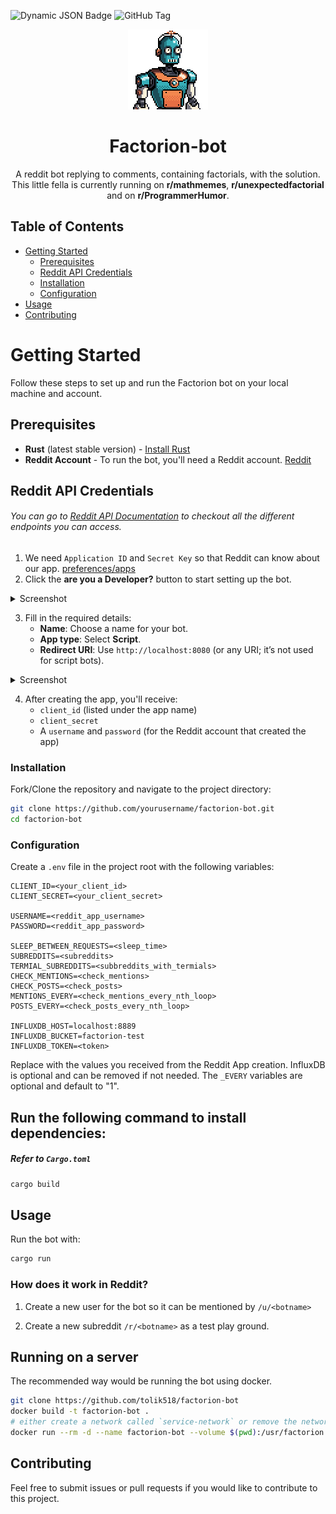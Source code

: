 ![Dynamic JSON Badge](https://img.shields.io/badge/dynamic/json?url=https%3A%2F%2Fapi.github.com%2Frepos%2Ftolik518%2Ffactorion-bot%2Fdeployments%3Fper_page%3D1&query=%24.0.ref&label=Deployed%20version&prefix=v) ![GitHub Tag](https://img.shields.io/github/v/tag/tolik518/factorion-bot?label=Current%20version)

<p align="center">
    <img alt="Factorion-Logo which looks like a robot from futurama" src=".github/image_pixelart_transparent.png" width="128px">
</p>

<h1 align="center"> Factorion-bot </h1>

<p align="center"> 
A reddit bot replying to comments, containing factorials, with the solution.  
This little fella is currently running on <b>r/mathmemes</b>, <b>r/unexpectedfactorial</b> and on <b>r/ProgrammerHumor</b>. 
</p>

## Table of Contents

- [Getting Started](#getting-started)
  - [Prerequisites](#prerequisites)
  - [Reddit API Credentials](#reddit-api-credentials)
  - [Installation](#installation)
  - [Configuration](#configuration)
- [Usage](#usage)
- [Contributing](#contributing)

# Getting Started

Follow these steps to set up and run the Factorion bot on your local machine and account.

## Prerequisites
- **Rust** (latest stable version) - [Install Rust](https://www.rust-lang.org/tools/install)
- **Reddit Account** - To run the bot, you'll need a Reddit account. [Reddit](https://www.reddit.com/)
  
## Reddit API Credentials
###### You can go to [Reddit API Documentation](https://www.reddit.com/dev/api) to checkout all the different endpoints you can access. 
1. We need `Application ID` and `Secret Key` so that Reddit can know about our app. [preferences/apps](https://www.reddit.com/prefs/apps)
2. Click the <b>are you a Developer?</b> button to start setting up the bot.

<details>
<summary>Screenshot</summary>
<img src="https://github.com/user-attachments/assets/140056ac-91ce-4178-8703-19451357adce" \>
</details>

3. Fill in the required details:
   - **Name**: Choose a name for your bot.
   - **App type**: Select **Script**.
   - **Redirect URI**: Use `http://localhost:8080` (or any URI; it’s not used for script bots).
     
<details>
<summary>Screenshot</summary>
    <img src="https://github.com/user-attachments/assets/2450994a-14cf-4f46-9f71-518ceb0c59f5" \>
</details>

4. After creating the app, you'll receive:
   - `client_id` (listed under the app name)
   - `client_secret`
   - A `username` and `password` (for the Reddit account that created the app)


### Installation

Fork/Clone the repository and navigate to the project directory:

```bash
git clone https://github.com/yourusername/factorion-bot.git
cd factorion-bot
```

### Configuration

Create a `.env` file in the project root with the following variables:

```env
CLIENT_ID=<your_client_id>
CLIENT_SECRET=<your_client_secret>

USERNAME=<reddit_app_username>
PASSWORD=<reddit_app_password>

SLEEP_BETWEEN_REQUESTS=<sleep_time>
SUBREDDITS=<subreddits>
TERMIAL_SUBREDDITS=<subbreddits_with_termials>
CHECK_MENTIONS=<check_mentions>
CHECK_POSTS=<check_posts>
MENTIONS_EVERY=<check_mentions_every_nth_loop>
POSTS_EVERY=<check_posts_every_nth_loop>

INFLUXDB_HOST=localhost:8889
INFLUXDB_BUCKET=factorion-test
INFLUXDB_TOKEN=<token>
```

Replace with the values you received from the Reddit App creation.
InfluxDB is optional and can be removed if not needed.
The `_EVERY` variables are optional and default to "1".

## Run the following command to install dependencies:

##### Refer to `Cargo.toml`

```bash
cargo build
```

## Usage

Run the bot with:

```bash
cargo run
```
### How does it work in Reddit?
1. Create a new user for the bot so it can be mentioned by `/u/<botname>`

2. Create a new subreddit `/r/<botname>` as a test play ground.

## Running on a server
The recommended way would be running the bot using docker.

```bash
git clone https://github.com/tolik518/factorion-bot
docker build -t factorion-bot .
# either create a network called `service-network` or remove the network if not needed
docker run --rm -d --name factorion-bot --volume $(pwd):/usr/factorion factorion-bot:latest ./run.sh
```


## Contributing

Feel free to submit issues or pull requests if you would like to contribute to this project.
